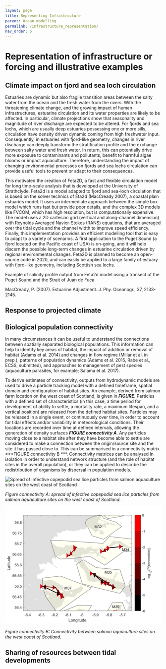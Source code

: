 ```yaml
---
layout: page
title: Representing Infrastructure
parent: Ocean modelling
permalink: /infrastructure_representation/
nav_order: 6
---
```


# Representation of infrastructure or forcing and illustrative examples

## Climate impact on fjord and sea loch circulation 	
Estuaries are dynamic but also fragile transition areas between the salty water from the ocean and the fresh water from the rivers. With the threatening climate change, and the growing impact of human infrastructures, estuarine circulation and its water properties are likely to be affected. In particular, climate projections show that seasonality and magnitude of river discharge are expected to be altered. For fjords and sea lochs, which are usually deep estuaries possessing one or more sills, circulation have density driven dynamic coming from high freshwater input. Consequently, in estuaries with fjord-like geometry, changes in river discharge can deeply transform the stratification profile and the exchange between salty water and fresh water. In return, this can potentially drive more exposure to contaminants and pollutants, benefit to harmful algae blooms or impact aquaculture. Therefore, understanding the impact of changing environmental processes on fjords and sea lochs circulation can provide useful tools to prevent or adapt to their consequences.

This motivated the creation of Feta2D, a fast and flexible circulation model for long time-scale analysis that is developed at the University of Strathclyde. Feta2d is a model adapted to fjord and sea-loch circulation that is based on the solver technics of Eta2d (MacCready 2007), a coastal plain estuaries model. It uses an intermediate approach between the simple box model which runs fast but provide poor details, and the complex 3D models like FVCOM, which has high resolution, but is computationally expensive. The model uses a 2D cartesian grid (vertical and along-channel dimension) with Reynolds Averaged Navier-Stokes (RANS) equations, that are averaged over the tidal cycle and the channel width to improve speed efficiency. Finally, this implementation provides an efficient modelling tool that is easy to adapt to a variety of scenarios. A first application to the Puget Sound (a fjord located on the Pacific coast of USA) is on-going, and it will help discern the possible long-term changes in estuarine circulation driven by regional environmental changes. Feta2D is planned to become an open-source code in 2020, and can easily be applied to a large family of estuary with fjord-like geometry, including Scottish sea lochs.

Example of salinity profile output from Feta2d model using a transect of the Puget Sound and the Strait of Juan de Fuca 

MacCready, P. (2007). Estuarine Adjustment. J. Phy. Oceanogr., 37, 2133-2145.

## Response to projected climate

## Biological population connectivity
In many circumstances it can be useful to understand the connections between spatially separated biological populations. This information can help to identify key areas of habitat, the impact of addition or removal of habitat (Adams et al. 2014) and changes in flow regime (Millar et al. in prep.), patterns of population dynamics (Adams et al. 2015, Rabe et al., ECSS, submitted), and approaches to management of pest species (aquaculture parasites, for example; Salama et al. 2017). 

To derive estimates of connectivity, outputs from hydrodynamic models are used to drive a particle tracking model with a defined timeframe, spatial domain and configuration of habitat sites. An example, derived from salmon farm location on the west coast of Scotland, is given in ***FIGURE***. Particles with a defined set of characteristics (in this case, a time period for development of ability to settle, a mortality rate, a maximum lifespan, and a vertical position) are released from the defined habitat sites. Particles may be released in a single event, or continuously over time, in order to account for tidal effects and/or variability in meteorological conditions. Their locations are recorded over time at defined intervals, allowing the generation of density surfaces ***FIGURE connectivity A***. Any particles moving close to a habitat site after they have become able to settle are considered to make a connection between the origin/source site and the site it has passed close to. This can be summarised in a connectivity matrix ***FIGURE connectivity B ***. Connectivity matrices can be analysed in isolation in order to understand network structure (and the role of habitat sites in the overall population), or they can be applied to describe the redistribution of organisms by dispersal in population models.

![Spread of infective copepodid sea lice particles from salmon aquaculture sites on the west coast of Scotland](/roadmap/ocean_modelling/figures/connectivity_A.png "Spread of infective copepodid sea lice particles from salmon aquaculture sites on the west coast of Scotland")

*Figure connectivity A: spread of infective copepodid sea lice particles from salmon aquaculture sites on the west coast of Scotland.*

![Connectivity between salmon aquaculture sites on the west coast of Scotland](/ocean_modelling/figures/connectivity_B.png "Connectivity between salmon aquaculture sites on the west coast of Scotland")

*Figure connectivity B: Connectivity between salmon aquaculture sites on the west coast of Scotland.*

## Sharing of resources between tidal developments
